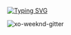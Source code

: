 <a href="https://git.io/typing-svg"><img src="https://readme-typing-svg.herokuapp.com?font=Pixelify+Sans&duration=2000&pause=1000&width=435&height=30&lines=Hello%2C+World!;I+am+Rahul+Raj.;Beginner%2C+but+enthusiastic+coder.;Exploring+the+world+of+coding.;On+a+journey+to+bridge+art+and+technology.;+Love+to+explore+new+horizons.;A+stargazer+and+an+explorer+of+the+cosmos." alt="Typing SVG" /></a>

<img src="https://i.ibb.co/Dr8sY1f/xo-weeknd-gitter.gif" alt="xo-weeknd-gitter" border="0">


<!--
**lisztomania23/lisztomania23** is a ✨ _special_ ✨ repository because its `README.md` (this file) appears on your GitHub profile.

Here are some ideas to get you started:

- 🔭 I’m currently working on ...
- 🌱 I’m currently learning ...
- 👯 I’m looking to collaborate on ...
- 🤔 I’m looking for help with ...
- 💬 Ask me about ...
- 📫 How to reach me: ...
- 😄 Pronouns: ...
- ⚡ Fun fact: ...
-->
